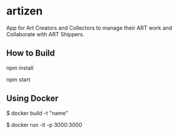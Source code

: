 # artizen
App for Art Creators and Collectors to manage their ART work and Collaborate with ART Shippers.

## How to Build

npm install

npm start

## Using Docker

$ docker build -t "name"

$ docker run -it -p 3000:3000 

